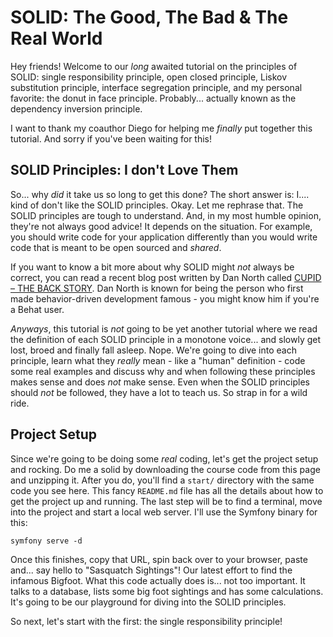 # SOLID: The Good, The Bad & The Real World

Hey friends! Welcome to our *long* awaited tutorial on the principles of SOLID: single
responsibility principle, open closed principle, Liskov substitution principle,
interface segregation principle, and my personal favorite: the donut in face principle.
Probably... actually known as the dependency inversion principle.

I want to thank my coauthor Diego for helping me *finally* put together this tutorial.
And sorry if you've been waiting for this!

## SOLID Principles: I don't Love Them

So... why *did* it take us so long to get this done? The short answer is: I.... kind
of don't like the SOLID principles. Okay. Let me rephrase that. The SOLID principles
are tough to understand. And, in my most humble opinion, they're not always good
advice! It depends on the situation. For example, you should write code for your
application differently than you would write code that is meant to be open sourced
and *shared*.

If you want to know a bit more about why SOLID might *not* always be correct,
you can read a recent blog post written by Dan North called
[CUPID – THE BACK STORY](https://dannorth.net/2021/03/16/cupid-the-back-story/).
Dan North is known for being the person who first made behavior-driven development
famous - you might know him if you're a Behat user.

*Anyways*, this tutorial is *not* going to be yet another tutorial where we read
the definition of each SOLID principle in a monotone voice... and slowly get lost,
broed and finally fall asleep. Nope. We're going to dive into each principle, learn
what they *really* mean - like a "human" definition - code some real examples and
discuss why and when following these principles makes sense and does *not* make
sense. Even when the SOLID principles should *not* be followed, they have a lot to
teach us. So strap in for a wild ride.

## Project Setup

Since we're going to be doing some *real* coding, let's get the project setup and
rocking. Do me a solid by downloading the course code from this page and unzipping
it. After you do, you'll find a `start/` directory with the same code you see here.
This fancy `README.md` file has all the details about how to get the project up and
running. The last step will be to find a terminal, move into the project and start
a local web server. I'll use the Symfony binary for this:

```terminal
symfony serve -d
```

Once this finishes, copy that URL, spin back over to your browser, paste and... say
hello to "Sasquatch Sightings"! Our latest effort to find the infamous Bigfoot. What
this code actually does is... not too important. It talks to a database, lists some
big foot sightings and has some calculations. It's going to be our playground for
diving into the SOLID principles.

So next, let's start with the first: the single responsibility principle!
